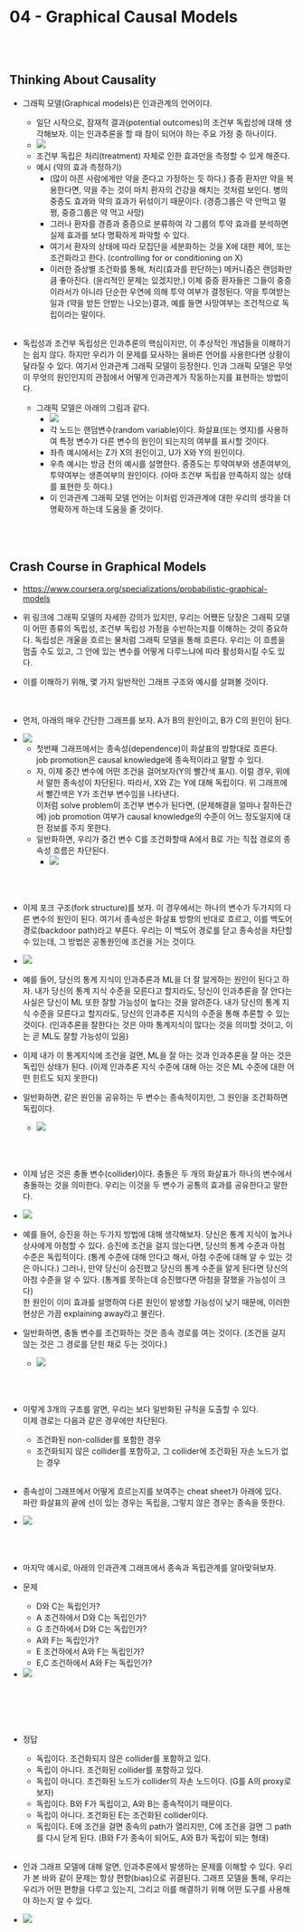 <br><br><br><br>

# 04 - Graphical Causal Models

<br><br>

## Thinking About Causality
- 그래픽 모델(Graphical models)은 인과관계의 언어이다. 
  - 일단 시작으로, 잠재적 결과(potential outcomes)의 조건부 독립성에 대해 생각해보자. 이는 인과추론을 할 때 참이 되어야 하는 주요 가정 중 하나이다.
  -  <img src="https://render.githubusercontent.com/render/math?math=(Y_0,Y_1) \perp T|X">
    - 조건부 독립은 처리(treatment) 자체로 인한 효과만을 측정할 수 있게 해준다. 
    - 예시 (약의 효과 측정하기)
      - (많이 아픈 사람에게만 약을 준다고 가정하는 듯 하다.) 중증 환자만 약을 복용한다면, 약을 주는 것이 마치 환자의 건강을 해치는 것처럼 보인다. 병의 중증도 효과와 약의 효과가 뒤섞이기 때문이다. (경증그룹은 약 안먹고 멀쩡, 중증그룹은 약 먹고 사망)
      - 그러나 환자를 경증과 중증으로 분류하여 각 그룹의 투약 효과를 분석하면 실제 효과를 보다 명확하게 파악할 수 있다.
      - 여기서 환자의 상태에 따라 모집단을 세분화하는 것을 X에 대한 제어, 또는 조건화라고 한다. (controlling for or conditioning on X)
      - 이러한 증상별 조건화를 통해, 처리(효과를 판단하는) 메커니즘은 랜덤화만큼 좋아진다. (윤리적인 문제는 있겠지만,) 이제 중증 환자들은 그들이 중증이라서가 아니라 단순한 우연에 의해 투약 여부가 결정된다. 약을 투여받는 일과 (약을 받든 안받는 나오는)결과, 예를 들면 사망여부는 조건적으로 독립이라는 말이다. 
<br><br>

- 독립성과 조건부 독립성은 인과추론의 핵심이지만, 이 추상적인 개념들을 이해하기는 쉽지 않다. 하지만 우리가 이 문제를 묘사하는 올바른 언어를 사용한다면 상황이 달라질 수 있다. 여기서 인과관계 그래픽 모델이 등장한다. 인과 그래픽 모델은 무엇이 무엇의 원인인지의 관점에서 어떻게 인과관계가 작동하는지를 표현하는 방법이다.
  - 그래픽 모델은 아래의 그림과 같다.
    -  <img src="https://github.com/DoyoungKim12/causal-inference/blob/master/img_BnT/bnt_1.PNG?raw=true">
    -  각 노드는 랜덤변수(random variable)이다. 화살표(또는 엣지)를 사용하여 특정 변수가 다른 변수의 원인이 되는지의 여부를 표시할 것이다. 
    -  좌측 예시에서는 Z가 X의 원인이고, U가 X와 Y의 원인이다.
    -  우측 예시는 방금 전의 예시를 설명한다. 중증도는 투약여부와 생존여부의, 투약여부는 생존여부의 원인이다. (아마 조건부 독립을 만족하지 않는 상태를 표현한 듯 하다.)
    -  이 인과관계 그래픽 모델 언어는 이처럼 인과관계에 대한 우리의 생각을 더 명확하게 하는데 도움을 줄 것이다.
<br><br><br><br>

## Crash Course in Graphical Models

- https://www.coursera.org/specializations/probabilistic-graphical-models
- 위 링크에 그래픽 모델의 자세한 강의가 있지만, 우리는 어쨌든 당장은 그래픽 모델이 어떤 종류의 독립성, 조건부 독립성 가정을 수반하는지를 이해하는 것이 중요하다. 독립성은 개울을 흐르는 물처럼 그래픽 모델을 통해 흐른다. 우리는 이 흐름을 멈출 수도 있고, 그 안에 있는 변수를 어떻게 다루느냐에 따라 활성화시킬 수도 있다. 
- 이를 이해하기 위해, 몇 가지 일반적인 그래프 구조와 예시를 살펴볼 것이다.  
<br><br>

- 먼저, 아래의 매우 간단한 그래프를 보자. A가 B의 원인이고, B가 C의 원인이 된다.
- <img src="https://github.com/DoyoungKim12/causal-inference/blob/master/img_BnT/bnt_2.PNG?raw=true">

  - 첫번째 그래프에서는 종속성(dependence)이 화살표의 방향대로 흐른다.<br> job promotion은 causal knowledge에 종속적이라고 말할 수 있다.
  - 자, 이제 중간 변수에 어떤 조건을 걸어보자(Y의 빨간색 표시). 이럴 경우, 위에서 말한 종속성이 차단된다. 따라서, X와 Z는 Y에 대해 독립이다. 위 그래프에서 빨간색은 Y가 조건부 변수임을 나타낸다.<br> 이처럼 solve problem이 조건부 변수가 된다면, (문제해결을 얼마나 잘하든간에) job promotion 여부가 causal knowledge의 수준이 어느 정도일지에 대한 정보를 주지 못한다. 
  - 일반화하면, 우리가 중간 변수 C를 조건화할때 A에서 B로 가는 직접 경로의 종속성 흐름은 차단된다.
    - <img src="https://render.githubusercontent.com/render/math?math=A \not\perp B, A \perp B|C">
<br><br>

- 이제 포크 구조(fork structure)를 보자. 이 경우에서는 하나의 변수가 두가지의 다른 변수의 원인이 된다. 여기서 종속성은 화살표 방향의 반대로 흐르고, 이를 백도어 경로(backdoor path)라고 부른다. 우리는 이 백도어 경로를 닫고 종속성을 차단할 수 있는데, 그 방법은 공통원인에 조건을 거는 것이다.
- <img src="https://github.com/DoyoungKim12/causal-inference/blob/master/img_BnT/bnt_3.PNG?raw=true">

- 예를 들어, 당신의 통계 지식이 인과추론과 ML을 더 잘 알게하는 원인이 된다고 하자. 내가 당신의 통계 지식 수준을 모른다고 할지라도, 당신이 인과추론을 잘 안다는 사실은 당신이 ML 또한 잘할 가능성이 높다는 것을 알려준다. 내가 당신의 통계 지식 수준을 모른다고 할지라도, 당신의 인과추론 지식의 수준을 통해 추론할 수 있는 것이다. (인과추론을 잘한다는 것은 아마 통계지식이 많다는 것을 의미할 것이고, 이는 곧 ML도 잘할 가능성이 있음)
- 이제 내가 이 통계지식에 조건을 걸면, ML을 잘 아는 것과 인과추론을 잘 아는 것은 독립인 상태가 된다. (이제 인과추론 지식 수준에 대해 아는 것은 ML 수준에 대한 어떤 힌트도 되지 못한다)
- 일반화하면, 같은 원인을 공유하는 두 변수는 종속적이지만, 그 원인을 조건화하면 독립이다.
  - <img src="https://render.githubusercontent.com/render/math?math=A \not\perp B, A \perp B|C">
<br><br>

- 이제 남은 것은 충돌 변수(collider)이다. 충돌은 두 개의 화살표가 하나의 변수에서 충돌하는 것을 의미한다. 우리는 이것을 두 변수가 공통의 효과를 공유한다고 말한다. 
- <img src="https://github.com/DoyoungKim12/causal-inference/blob/master/img_BnT/bnt_4.PNG?raw=true">

- 예를 들어, 승진을 하는 두가지 방법에 대해 생각해보자. 당신은 통계 지식이 높거나 상사에게 아첨할 수 있다. 승진에 조건을 걸지 않는다면, 당신의 통계 수준과 아첨 수준은 독립적이다. (통계 수준에 대해 안다고 해서, 아첨 수준에 대해 알 수 있는 것은 아니다.) 그러나, 만약 당신이 승진했고 당신의 통계 수준을 알게 된다면 당신의 아첨 수준을 알 수 있다. (통계를 못하는데 승진했다면 아첨을 잘했을 가능성이 크다) <br> 한 원인이 이미 효과를 설명하여 다른 원인이 발생할 가능성이 낮기 때문에, 이러한 현상은 가끔 explaining away라고 불린다. 
- 일반화하면, 충돌 변수를 조건화하는 것은 종속 경로를 여는 것이다. (조건을 걸지 않는 것은 그 경로를 닫힌 채로 두는 것이다.) 
  - <img src="https://render.githubusercontent.com/render/math?math=A \perp B, A \not\perp B|C">
<br><br>

- 이렇게 3개의 구조를 알면, 우리는 보다 일반화된 규칙을 도출할 수 있다. <br> 이제 경로는 다음과 같은 경우에만 차단된다.
  - 조건화된 non-collider를 포함한 경우
  - 조건화되지 않은 collider를 포함하고, 그 collider에 조건화된 자손 노드가 없는 경우
<br><br>

- 종속성이 그래프에서 어떻게 흐르는지를 보여주는 cheat sheet가 아래에 있다. <br> 파란 화살표의 끝에 선이 있는 경우는 독립을, 그렇지 않은 경우는 종속을 뜻한다. 
- <img src="https://github.com/DoyoungKim12/causal-inference/blob/master/img_BnT/bnt_5.PNG?raw=true">
<br><br>

- 마지막 예시로, 아래의 인과관계 그래프에서 종속과 독립관계를 알아맞혀보자.
- 문제
  - D와 C는 독립인가?
  - A 조건하에서 D와 C는 독립인가?
  - G 조건하에서 D와 C는 독립인가?
  - A와 F는 독립인가?
  - E 조건하에서 A와 F는 독립인가?
  - E,C 조건하에서 A와 F는 독립인가? 

- <img src="https://github.com/DoyoungKim12/causal-inference/blob/master/img_BnT/bnt_6.PNG?raw=true">

<br><br><br><br>

- 정답
  - 독립이다. 조건화되지 않은 collider를 포함하고 있다.
  - 독립이 아니다. 조건화된 collider를 포함하고 있다.
  - 독립이 아니다. 조건화된 노드가 collider의 자손 노드이다. (G를 A의 proxy로 보자)
  - 독립이다. B와 F가 독립이고, A와 B는 종속적이기 때문이다.
  - 독립이 아니다. 조건화된 E는 조건화된 collider이다.
  - 독립이다. E에 조건을 걸면 종속의 path가 열리지만, C에 조건을 걸면 그 path를 다시 닫게 된다. (B와 F가 종속이 되어도, A와 B가 독립이 되는 형태) 
<br><br>

- 인과 그래프 모델에 대해 알면, 인과추론에서 발생하는 문제를 이해할 수 있다. 우리가 본 바와 같이 문제는 항상 편향(bias)으로 귀결된다. 그래프 모델을 통해, 우리는 우리가 어떤 편향을 다루고 있는지, 그리고 이를 해결하기 위해 어떤 도구를 사용해야 하는지 알 수 있다. 
- <img src="https://github.com/DoyoungKim12/causal-inference/blob/master/img_BnT/bnt_7.PNG?raw=true">
<br><br>

